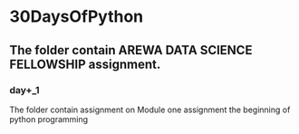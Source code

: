 # 30DaysOfPython
## The folder contain AREWA  DATA SCIENCE FELLOWSHIP assignment.

 ### day+_1
The folder contain assignment on Module one assignment the beginning of python programming  